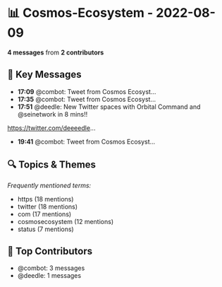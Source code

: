 # 📊 Cosmos-Ecosystem - 2022-08-09
**4 messages** from **2 contributors**

## 💬 Key Messages
- **17:09** @combot: [‌‌‌‌‎⁠](https://twitter.com/CosmosEcosystem/status/1557051400785465344)Tweet from Cosmos Ecosyst...
- **17:35** @combot: [‌‌‌‌‎⁠](https://twitter.com/CosmosEcosystem/status/1557057875872186368)Tweet from Cosmos Ecosyst...
- **17:51** @deedle: New Twitter spaces with Orbital Command and @seinetwork in 8 mins!!

https://twitter.com/deeeedle...
- **19:41** @combot: [‌‌‌‌‎⁠](https://twitter.com/CosmosEcosystem/status/1557089620160020487)Tweet from Cosmos Ecosyst...

## 🔍 Topics & Themes
*Frequently mentioned terms:*
- https (18 mentions)
- twitter (18 mentions)
- com (17 mentions)
- cosmosecosystem (12 mentions)
- status (7 mentions)

## 👥 Top Contributors
- @combot: 3 messages
- @deedle: 1 messages
